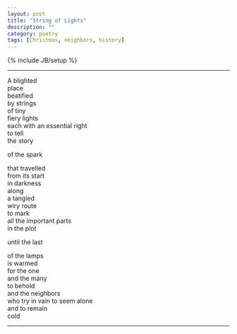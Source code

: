 ```yaml
---
layout: post
title: "String of Lights"
description: ""
category: poetry
tags: [Christmas, neighbors, history]
---
```

{% include JB/setup %}


---

A blighted  
place  
beatified  
by strings   
of tiny  
fiery lights  
each with an essential right  
to tell   
the story  

of the spark  

that travelled   
from its start  
in darkness  
along  
a tangled  
wiry route  
to mark   
all the important parts  
in the plot  

until the last   

of the lamps  
is warmed  
for the one  
and the many  
to behold  
and the neighbors  
who try in vain to seem alone  
and to remain  
cold  

---

